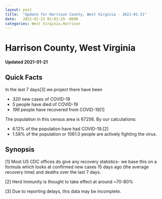 ```yaml
---
layout: post
title:  "Update for Harrison County, West Virginia - 2021-01-21"
date:   2021-01-21 01:01:29 -0600
categories: West Virginia,Harrison
---
```


# Harrison County, West Virginia
#### Updated 2021-01-21

## Quick Facts

In the last 7 days[3] we project there have been
- *320* new cases of COVID-19
- *5* people have died of COVID-19
- *196* people have recovered from COVID-19[1]

The population in this census area is 67256. By our calculations:
- 6.12% of the population have had COVID-19.[2]
- 1.58% of the population or 1061.0 people are actively fighting the virus.

## Synopsis




[1] Most US CDC offices do give any recovery statistics- we base this on a formula which looks at confirmed new cases
15 days ago (the average recovery time) and deaths over the last 7 days.

[2] Herd Immunity is thought to take effect at around ~70-80%

[3] Due to reporting delays, this data may be incomplete.
 
    